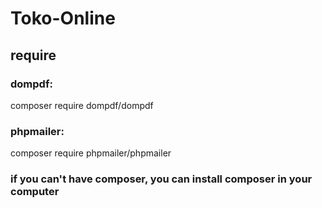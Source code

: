 # Toko-Online

## require
### dompdf: 
composer require dompdf/dompdf
### phpmailer: 
composer require phpmailer/phpmailer
### if you can't have composer, you can install composer in your computer
